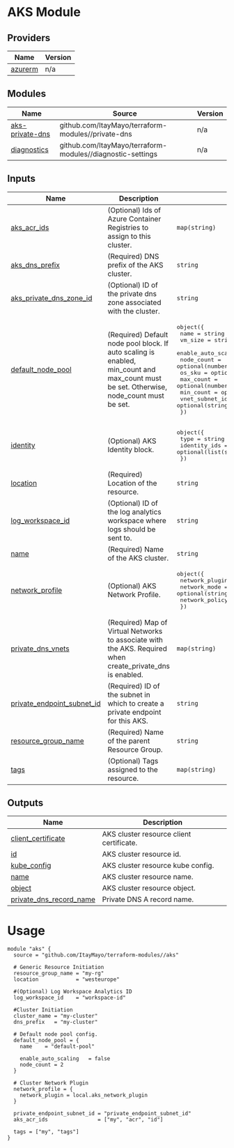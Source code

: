 <!-- BEGIN_TF_DOCS -->
# AKS Module

## Providers

| Name | Version |
|------|---------|
| <a name="provider_azurerm"></a> [azurerm](#provider\_azurerm) | n/a |

## Modules

| Name | Source | Version |
|------|--------|---------|
| <a name="module_aks-private-dns"></a> [aks-private-dns](#module\_aks-private-dns) | github.com/ItayMayo/terraform-modules//private-dns | n/a |
| <a name="module_diagnostics"></a> [diagnostics](#module\_diagnostics) | github.com/ItayMayo/terraform-modules//diagnostic-settings | n/a |

## Inputs

| Name | Description | Type | Default | Required |
|------|-------------|------|---------|:--------:|
| <a name="input_aks_acr_ids"></a> [aks\_acr\_ids](#input\_aks\_acr\_ids) | (Optional) Ids of Azure Container Registries to assign to this cluster. | `map(string)` | `null` | no |
| <a name="input_aks_dns_prefix"></a> [aks\_dns\_prefix](#input\_aks\_dns\_prefix) | (Required) DNS prefix of the AKS cluster. | `string` | n/a | yes |
| <a name="input_aks_private_dns_zone_id"></a> [aks\_private\_dns\_zone\_id](#input\_aks\_private\_dns\_zone\_id) | (Optional) ID of the private dns zone associated with the cluster. | `string` | `null` | no |
| <a name="input_default_node_pool"></a> [default\_node\_pool](#input\_default\_node\_pool) | (Required) Default node pool block. If auto scaling is enabled, min\_count and max\_count must be set. Otherwise, node\_count must be set. | <pre>object({<br>    name                  = string<br>    vm_size               = string<br>    enable_auto_scaling   = optional(bool)<br>    node_count            = optional(number)<br>    os_sku                = optional(string)<br>    max_count             = optional(number)<br>    min_count             = optional(number)<br>    vnet_subnet_id        = optional(string)<br>  })</pre> | n/a | yes |
| <a name="input_identity"></a> [identity](#input\_identity) | (Optional) AKS Identity block. | <pre>object({<br>    type         = string<br>    identity_ids = optional(list(string))<br>  })</pre> | `null` | no |
| <a name="input_location"></a> [location](#input\_location) | (Required) Location of the resource. | `string` | n/a | yes |
| <a name="input_log_workspace_id"></a> [log\_workspace\_id](#input\_log\_workspace\_id) | (Optional) ID of the log analytics workspace where logs should be sent to. | `string` | `null` | no |
| <a name="input_name"></a> [name](#input\_name) | (Required) Name of the AKS cluster. | `string` | n/a | yes |
| <a name="input_network_profile"></a> [network\_profile](#input\_network\_profile) | (Optional) AKS Network Profile. | <pre>object({<br>    network_plugin = string<br>    network_mode   = optional(string)<br>    network_policy = optional(string)<br>  })</pre> | `null` | no |
| <a name="input_private_dns_vnets"></a> [private\_dns\_vnets](#input\_private\_dns\_vnets) | (Required) Map of Virtual Networks to associate with the AKS. Required when create\_private\_dns is enabled. | `map(string)` | n/a | yes |
| <a name="input_private_endpoint_subnet_id"></a> [private\_endpoint\_subnet\_id](#input\_private\_endpoint\_subnet\_id) | (Required) ID of the subnet in which to create a private endpoint for this AKS. | `string` | n/a | yes |
| <a name="input_resource_group_name"></a> [resource\_group\_name](#input\_resource\_group\_name) | (Required) Name of the parent Resource Group. | `string` | n/a | yes |
| <a name="input_tags"></a> [tags](#input\_tags) | (Optional) Tags assigned to the resource. | `map(string)` | `null` | no |

## Outputs

| Name | Description |
|------|-------------|
| <a name="output_client_certificate"></a> [client\_certificate](#output\_client\_certificate) | AKS cluster resource client certificate. |
| <a name="output_id"></a> [id](#output\_id) | AKS cluster resource id. |
| <a name="output_kube_config"></a> [kube\_config](#output\_kube\_config) | AKS cluster resource kube config. |
| <a name="output_name"></a> [name](#output\_name) | AKS cluster resource name. |
| <a name="output_object"></a> [object](#output\_object) | AKS cluster resource object. |
| <a name="output_private_dns_record_name"></a> [private\_dns\_record\_name](#output\_private\_dns\_record\_name) | Private DNS A record name. |

# Usage

```
module "aks" {
  source = "github.com/ItayMayo/terraform-modules//aks"

  # Generic Resource Initiation
  resource_group_name = "my-rg"
  location            = "westeurope"

  #(Optional) Log Workspace Analytics ID
  log_workspace_id    = "workspace-id"

  #Cluster Initiation
  cluster_name = "my-cluster"
  dns_prefix   = "my-cluster"

  # Default node pool config.
  default_node_pool = {
    name    = "default-pool"

    enable_auto_scaling   = false
    node_count = 2
  }

  # Cluster Network Plugin
  network_profile = {
    network_plugin = local.aks_network_plugin
  }

  private_endpoint_subnet_id = "private_endpoint_subnet_id"
  aks_acr_ids                = ["my", "acr", "id"]

  tags = ["my", "tags"]
}

```
<!-- END_TF_DOCS -->
